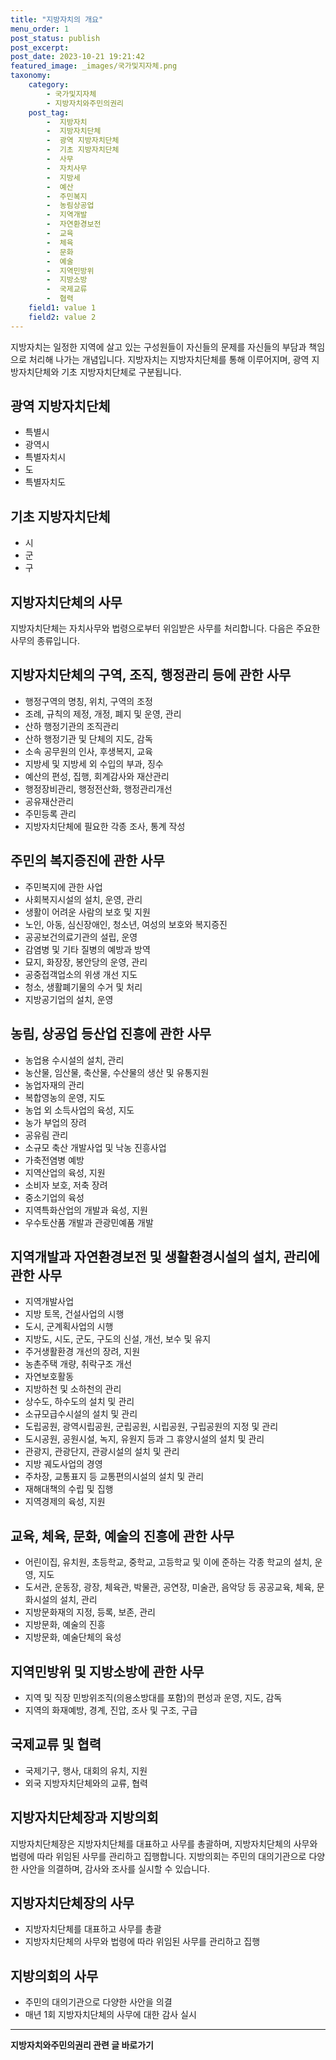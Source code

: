 ```yaml
---
title: "지방자치의 개요"
menu_order: 1
post_status: publish
post_excerpt: 
post_date: 2023-10-21 19:21:42
featured_image: _images/국가및지자체.png
taxonomy:
    category:
        - 국가및지자체
        - 지방자치와주민의권리
    post_tag:
        -  지방자치
        -  지방자치단체
        -  광역 지방자치단체
        -  기초 지방자치단체
        -  사무
        -  자치사무
        -  지방세
        -  예산
        -  주민복지
        -  농림상공업
        -  지역개발
        -  자연환경보전
        -  교육
        -  체육
        -  문화
        -  예술
        -  지역민방위
        -  지방소방
        -  국제교류
        -  협력
    field1: value 1
    field2: value 2
---
```


지방자치는 일정한 지역에 살고 있는 구성원들이 자신들의 문제를 자신들의 부담과 책임으로 처리해 나가는 개념입니다. 지방자치는 지방자치단체를 통해 이루어지며, 광역 지방자치단체와 기초 지방자치단체로 구분됩니다.

## 광역 지방자치단체
- 특별시
- 광역시
- 특별자치시
- 도
- 특별자치도

## 기초 지방자치단체
- 시
- 군
- 구

## 지방자치단체의 사무
지방자치단체는 자치사무와 법령으로부터 위임받은 사무를 처리합니다. 다음은 주요한 사무의 종류입니다.

## 지방자치단체의 구역, 조직, 행정관리 등에 관한 사무
- 행정구역의 명칭, 위치, 구역의 조정
- 조례, 규칙의 제정, 개정, 폐지 및 운영, 관리
- 산하 행정기관의 조직관리
- 산하 행정기관 및 단체의 지도, 감독
- 소속 공무원의 인사, 후생복지, 교육
- 지방세 및 지방세 외 수입의 부과, 징수
- 예산의 편성, 집행, 회계감사와 재산관리
- 행정장비관리, 행정전산화, 행정관리개선
- 공유재산관리
- 주민등록 관리
- 지방자치단체에 필요한 각종 조사, 통계 작성

## 주민의 복지증진에 관한 사무
- 주민복지에 관한 사업
- 사회복지시설의 설치, 운영, 관리
- 생활이 어려운 사람의 보호 및 지원
- 노인, 아동, 심신장애인, 청소년, 여성의 보호와 복지증진
- 공공보건의료기관의 설립, 운영
- 감염병 및 기타 질병의 예방과 방역
- 묘지, 화장장, 봉안당의 운영, 관리
- 공중접객업소의 위생 개선 지도
- 청소, 생활폐기물의 수거 및 처리
- 지방공기업의 설치, 운영

## 농림, 상공업 등산업 진흥에 관한 사무
- 농업용 수시설의 설치, 관리
- 농산물, 임산물, 축산물, 수산물의 생산 및 유통지원
- 농업자재의 관리
- 복합영농의 운영, 지도
- 농업 외 소득사업의 육성, 지도
- 농가 부업의 장려
- 공유림 관리
- 소규모 축산 개발사업 및 낙농 진흥사업
- 가축전염병 예방
- 지역산업의 육성, 지원
- 소비자 보호, 저축 장려
- 중소기업의 육성
- 지역특화산업의 개발과 육성, 지원
- 우수토산품 개발과 관광민예품 개발

## 지역개발과 자연환경보전 및 생활환경시설의 설치, 관리에 관한 사무
- 지역개발사업
- 지방 토목, 건설사업의 시행
- 도시, 군계획사업의 시행
- 지방도, 시도, 군도, 구도의 신설, 개선, 보수 및 유지
- 주거생활환경 개선의 장려, 지원
- 농촌주택 개량, 취락구조 개선
- 자연보호활동
- 지방하천 및 소하천의 관리
- 상수도, 하수도의 설치 및 관리
- 소규모급수시설의 설치 및 관리
- 도립공원, 광역시립공원, 군립공원, 시립공원, 구립공원의 지정 및 관리
- 도시공원, 공원시설, 녹지, 유원지 등과 그 휴양시설의 설치 및 관리
- 관광지, 관광단지, 관광시설의 설치 및 관리
- 지방 궤도사업의 경영
- 주차장, 교통표지 등 교통편의시설의 설치 및 관리
- 재해대책의 수립 및 집행
- 지역경제의 육성, 지원

## 교육, 체육, 문화, 예술의 진흥에 관한 사무
- 어린이집, 유치원, 초등학교, 중학교, 고등학교 및 이에 준하는 각종 학교의 설치, 운영, 지도
- 도서관, 운동장, 광장, 체육관, 박물관, 공연장, 미술관, 음악당 등 공공교육, 체육, 문화시설의 설치, 관리
- 지방문화재의 지정, 등록, 보존, 관리
- 지방문화, 예술의 진흥
- 지방문화, 예술단체의 육성

## 지역민방위 및 지방소방에 관한 사무
- 지역 및 직장 민방위조직(의용소방대를 포함)의 편성과 운영, 지도, 감독
- 지역의 화재예방, 경계, 진압, 조사 및 구조, 구급

## 국제교류 및 협력
- 국제기구, 행사, 대회의 유치, 지원
- 외국 지방자치단체와의 교류, 협력

## 지방자치단체장과 지방의회
지방자치단체장은 지방자치단체를 대표하고 사무를 총괄하며, 지방자치단체의 사무와 법령에 따라 위임된 사무를 관리하고 집행합니다. 지방의회는 주민의 대의기관으로 다양한 사안을 의결하며, 감사와 조사를 실시할 수 있습니다.

## 지방자치단체장의 사무
- 지방자치단체를 대표하고 사무를 총괄
- 지방자치단체의 사무와 법령에 따라 위임된 사무를 관리하고 집행

## 지방의회의 사무
- 주민의 대의기관으로 다양한 사안을 의결
- 매년 1회 지방자치단체의 사무에 대한 감사 실시
<!-- wp:separator -->
<hr class="wp-block-separator has-alpha-channel-opacity"/>
<!-- /wp:separator -->
<!-- wp:group {"backgroundColor":"base","layout":{"type":"constrained"}} -->
<div class="wp-block-group has-base-background-color has-background"><!-- wp:paragraph {"align":"center","fontSize":"large"} -->
<p class="has-text-align-center has-large-font-size"><strong>지방자치와주민의권리 관련 글 바로가기</strong></p>
<!-- /wp:paragraph -->


<!-- wp:latest-posts
{"categories":[{"id":7159,"count":19,"description":"","link":"https://uknowlaw.com/category/%ec%a7%80%eb%b0%a9%ec%9e%90%ec%b9%98%ec%99%80%ec%a3%bc%eb%af%bc%ec%9d%98%ea%b6%8c%eb%a6%ac/","name":"지방자치와주민의권리","slug":"지방자치와주민의권리","taxonomy":"category","parent":0,"meta":[],"_links":{"self":[{"href":"https://uknowlaw.com/wp-json/wp/v2/categories/7159"}],"collection":[{"href":"https://uknowlaw.com/wp-json/wp/v2/categories"}],"about":[{"href":"https://uknowlaw.com/wp-json/wp/v2/taxonomies/category"}],"wp:post_type":[{"href":"https://uknowlaw.com/wp-json/wp/v2/posts?categories=7159"}],"curies":[{"name":"wp","href":"https://api.w.org/{rel}","templated":true}]}}],"postsToShow":100,"excerptLength":28,"postLayout":"grid","columns":2,"featuredImageAlign":"left","featuredImageSizeSlug":"large","fontSize":"medium"} /--></div>
<!-- /wp:group -->